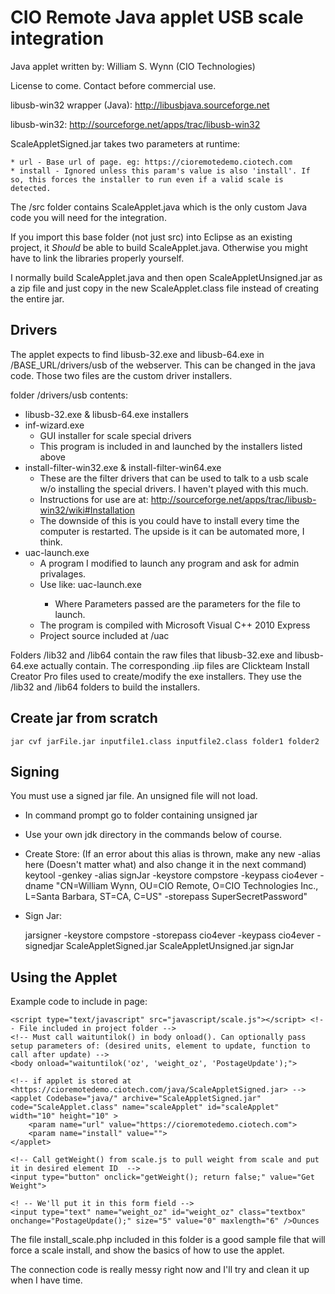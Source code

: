 CIO Remote Java applet USB scale integration
============================

Java applet written by: William S. Wynn (CIO Technologies)

License to come. Contact before commercial use.

libusb-win32 wrapper (Java): http://libusbjava.sourceforge.net

libusb-win32: http://sourceforge.net/apps/trac/libusb-win32

ScaleAppletSigned.jar takes two parameters at runtime:

	* url - Base url of page. eg: https://cioremotedemo.ciotech.com
	* install - Ignored unless this param's value is also 'install'. If so, this forces the installer to run even if a valid scale is detected.

The /src folder contains ScaleApplet.java which is the only custom Java code you will need for the integration.
	
If you import this base folder (not just src) into Eclipse as an existing project, it _Should_ be able to build ScaleApplet.java. Otherwise you might have to link the libraries properly yourself.

I normally build ScaleApplet.java and then open ScaleAppletUnsigned.jar as a zip file and just copy in the new ScaleApplet.class file instead of creating the entire jar.

## Drivers
The applet expects to find libusb-32.exe and libusb-64.exe in /BASE_URL/drivers/usb of the webserver. This can be changed in the java code.
Those two files are the custom driver installers.

folder /drivers/usb contents:

* libusb-32.exe & libusb-64.exe installers
* inf-wizard.exe
	- GUI installer for scale special drivers
	- This program is included in and launched by the installers listed above
* install-filter-win32.exe & install-filter-win64.exe
	- These are the filter drivers that can be used to talk to a usb scale w/o installing the special drivers. I haven't played with this much.
	- Instructions for use are at: http://sourceforge.net/apps/trac/libusb-win32/wiki#Installation
	- The downside of this is you could have to install every time the computer is restarted. The upside is it can be automated more, I think.
* uac-launch.exe
	- A program I modified to launch any program and ask for admin privalages.
	- Use like:
    uac-launch.exe <File to launch> <Parameters>
		- Where Parameters passed are the parameters for the file to launch.
	- The program is compiled with Microsoft Visual C++ 2010 Express
	- Project source included at /uac

Folders /lib32 and /lib64 contain the raw files that libusb-32.exe and libusb-64.exe actually contain.
The corresponding .iip files are Clickteam Install Creator Pro files used to create/modify the exe installers. They use the /lib32 and /lib64 folders to build the installers.

## Create jar from scratch
    jar cvf jarFile.jar inputfile1.class inputfile2.class folder1 folder2

## Signing
You must use a signed jar file. An unsigned file will not load.

* In command prompt go to folder containing unsigned jar
* Use your own jdk directory in the commands below of course.

* Create Store: (If an error about this alias is thrown, make any new -alias here (Doesn't matter what) and also change it in the next command)
    keytool -genkey -alias signJar -keystore compstore -keypass cio4ever -dname "CN=William Wynn, OU=CIO Remote, O=CIO Technologies Inc., L=Santa Barbara, ST=CA, C=US" -storepass SuperSecretPassword"

* Sign Jar:

    jarsigner -keystore compstore -storepass cio4ever -keypass cio4ever -signedjar ScaleAppletSigned.jar ScaleAppletUnsigned.jar signJar

## Using the Applet
Example code to include in page:

    <script type="text/javascript" src="javascript/scale.js"></script> <!-- File included in project folder -->
    <!-- Must call waituntilok() in body onload(). Can optionally pass setup parameters of: (desired units, element to update, function to call after update) -->
    <body onload="waituntilok('oz', 'weight_oz', 'PostageUpdate');">
    
    <!-- if applet is stored at <https://cioremotedemo.ciotech.com/java/ScaleAppletSigned.jar> -->
    <applet Codebase="java/" archive="ScaleAppletSigned.jar" code="ScaleApplet.class" name="scaleApplet" id="scaleApplet" width="10" height="10" >
        <param name="url" value="https://cioremotedemo.ciotech.com">
        <param name="install" value="">
    </applet>
    
    <!-- Call getWeight() from scale.js to pull weight from scale and put it in desired element ID  -->
    <input type="button" onclick="getWeight(); return false;" value="Get Weight">
    
    <! -- We'll put it in this form field -->
    <input type="text" name="weight_oz" id="weight_oz" class="textbox" onchange="PostageUpdate();" size="5" value="0" maxlength="6" />Ounces


The file install_scale.php included in this folder is a good sample file that will force a scale install, and show the basics of how to use the applet.

The connection code is really messy right now and I'll try and clean it up when I have time.
